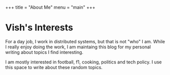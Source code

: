 +++
title = "About Me"
menu = "main"
+++

# Vish's Interests

For a day job, I work in distributed systems, but that is not "who" I am. While I really enjoy doing the work, I am maintaing this blog for my personal writing about topics I find interesting. 

I am mostly interested in football, f1, cooking, politics and tech policy. I use this space to write about these random topics. 